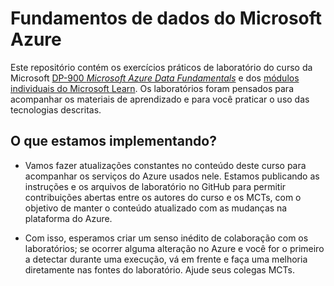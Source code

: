 # Fundamentos de dados do Microsoft Azure

Este repositório contém os exercícios práticos de laboratório do curso da Microsoft [DP-900 *Microsoft Azure Data Fundamentals*](https://docs.microsoft.com/en-us/learn/certifications/courses/dp-900t00) e dos [módulos individuais do Microsoft Learn](https://docs.microsoft.com/en-us/users/23110622/collections/0kjyh8rn5gdrjj/). Os laboratórios foram pensados para acompanhar os materiais de aprendizado e para você praticar o uso das tecnologias descritas. 

## O que estamos implementando?

- Vamos fazer atualizações constantes no conteúdo deste curso para acompanhar os serviços do Azure usados nele.  Estamos publicando as instruções e os arquivos de laboratório no GitHub para permitir contribuições abertas entre os autores do curso e os MCTs, com o objetivo de manter o conteúdo atualizado com as mudanças na plataforma do Azure.

- Com isso, esperamos criar um senso inédito de colaboração com os laboratórios; se ocorrer alguma alteração no Azure e você for o primeiro a detectar durante uma execução, vá em frente e faça uma melhoria diretamente nas fontes do laboratório.  Ajude seus colegas MCTs.

